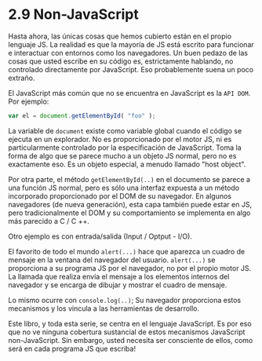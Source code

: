 # 2.9 Non-JavaScript

Hasta ahora, las únicas cosas que hemos cubierto están en el propio lenguaje JS. La realidad es que la mayoría de JS está escrito para funcionar e interactuar con entornos como los navegadores. Un buen pedazo de las cosas que usted escribe en su código es, estrictamente hablando, no controlado directamente por JavaScript. Eso probablemente suena un poco extraño.

El JavaScript más común que no se encuentra en JavaScript es la `API DOM`. Por ejemplo:

```js
var el = document.getElementById( "foo" );
```

La variable de `document` existe como variable global cuando el código se ejecuta en un explorador. No es proporcionado por el motor JS, ni es particularmente controlado por la especificación de JavaScript. Toma la forma de algo que se parece mucho a un objeto JS normal, pero no es exactamente eso. Es un objeto especial, a menudo llamado "host object".

Por otra parte, el método `getElementById(..)` en el documento se parece a una función JS normal, pero es sólo una interfaz expuesta a un método incorporado proporcionado por el DOM de su navegador. En algunos navegadores \(de nueva generación\), esta capa también puede estar en JS, pero tradicionalmente el DOM y su comportamiento se implementa en algo más parecido a C / C ++.

Otro ejemplo es con entrada/salida \(Input / Optput - I/O\).

El favorito de todo el mundo `alert(...)` hace que aparezca un cuadro de mensaje en la ventana del navegador del usuario. `alert(...)` se proporciona a su programa JS por el navegador, no por el propio motor JS. La llamada que realiza envía el mensaje a los elementos internos del navegador y se encarga de dibujar y mostrar el cuadro de mensaje.

Lo mismo ocurre con `console.log(..)`; Su navegador proporciona estos mecanismos y los vincula a las herramientas de desarrollo.

Este libro, y toda esta serie, se centra en el lenguaje JavaScript. Es por eso que no ve ninguna cobertura sustancial de estos mecanismos JavaScript non-JavaScript. Sin embargo, usted necesita ser consciente de ellos, como será en cada programa JS que escriba!

